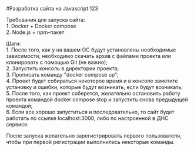 #Разработка сайта на Javascript  123
  
Требования для запуска сайта:  
    1. Docker + Docker compose  
    2. Node.js + npm-пакет  

Шаги:  
    1. После того, как у на вашем ОС будут установлены необходимые зависимости, необходимо скачать архив с файлами проекта или клонировать с помощью Git (не важно);  
    2. Запустить консоль в директории проекта;  
    3. Прописать команду "docker compose up";  
    4. Проект будет собираться некоторое время и в консоле заметите установку и ошибки, которые будут возникать, если будут возникать;  
    5. После того, как проект соберется, желательно остановить работу проекта командой docker compose stop  и запустить снова предыдущей командой;  
    6. Если все хорошо запуститься и последовательно, то сайт будет работать по ссылке localhost:3000, либо по настроенной в ДНС сервисе.  
  
После запуска желательно зарегистрировать первого пользователя, чтобы при первой регистрации выполнились некоторые команды.  
